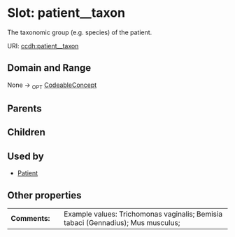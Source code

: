
# Slot: patient__taxon


The taxonomic group (e.g. species) of the patient.

URI: [ccdh:patient__taxon](https://example.org/ccdh/patient__taxon)


## Domain and Range

None ->  <sub>OPT</sub> [CodeableConcept](../classes/CodeableConcept.md)

## Parents


## Children


## Used by

 * [Patient](../classes/Patient.md)

## Other properties

|  |  |  |
| --- | --- | --- |
| **Comments:** | | Example values: Trichomonas vaginalis; Bemisia tabaci (Gennadius); Mus musculus;  |

